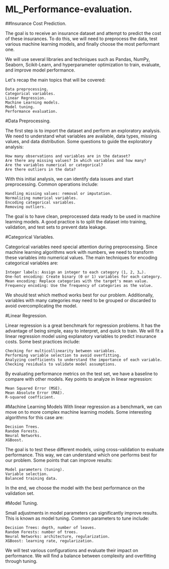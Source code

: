 # ML_Performance-evaluation.

##Insurance Cost Prediction.

The goal is to receive an insurance dataset and attempt to predict the cost of these insurances. To do this, we will need to preprocess the data, test various machine learning models, and finally choose the most performant one.

We will use several libraries and techniques such as Pandas, NumPy, Seaborn, Scikit-Learn, and hyperparameter optimization to train, evaluate, and improve model performance.

Let's recap the main topics that will be covered:

    Data preprocessing.
    Categorical variables.
    Linear Regression.
    Machine Learning models.
    Model tuning.
    Performance evaluation.
    
#Data Preprocessing.
    
The first step is to import the dataset and perform an exploratory analysis. We need to understand what variables are available, data types, missing values, and data distribution.
Some questions to guide the exploratory analysis:

    How many observations and variables are in the dataset?
    Are there any missing values? In which variables and how many?
    Are the variables numerical or categorical?
    Are there outliers in the data?
    
With this initial analysis, we can identify data issues and start preprocessing. 
Common operations include:

    Handling missing values: removal or imputation.
    Normalizing numerical variables.
    Encoding categorical variables.
    Removing outliers.
    
The goal is to have clean, preprocessed data ready to be used in machine learning models. A good practice is to split the dataset into training, validation, and test sets to prevent data leakage.

#Categorical Variables.

Categorical variables need special attention during preprocessing. Since machine learning algorithms work with numbers, we need to transform these variables into numerical values.
The main techniques for encoding categorical variables are:

    Integer labels: Assign an integer to each category (1, 2, 3…).
    One-hot encoding: Create binary (0 or 1) variables for each category.
    Mean encoding: Replace categories with the target's mean value.
    Frequency encoding: Use the frequency of categories as the value.

We should test which method works best for our problem. Additionally, variables with many categories may need to be grouped or discarded to avoid overcomplicating the model.

#Linear Regression.

Linear regression is a great benchmark for regression problems. It has the advantage of being simple, easy to interpret, and quick to train.
We will fit a linear regression model using explanatory variables to predict insurance costs. 
Some best practices include:

    Checking for multicollinearity between variables.
    Performing variable selection to avoid overfitting.
    Analyzing coefficients to understand the importance of each variable.
    Checking residuals to validate model assumptions.
    
By evaluating performance metrics on the test set, we have a baseline to compare with other models.
Key points to analyze in linear regression:

    Mean Squared Error (MSE).
    Mean Absolute Error (MAE).
    R-squared coefficient.

#Machine Learning Models
With linear regression as a benchmark, we can move on to more complex machine learning models. 
Some interesting algorithms for this case are:

    Decision Trees.
    Random Forests.
    Neural Networks.
    XGBoost.
    
The goal is to test these different models, using cross-validation to evaluate performance. This way, we can understand which one performs best for our problem.
Some points that can improve results:

    Model parameters (tuning).
    Variable selection.
    Balanced training data.
In the end, we choose the model with the best performance on the validation set.

#Model Tuning.

Small adjustments in model parameters can significantly improve results. This is known as model tuning.
Common parameters to tune include:

    Decision Trees: depth, number of leaves.
    Random Forests: number of trees.
    Neural Networks: architecture, regularization.
    XGBoost: learning rate, regularization.
    
We will test various configurations and evaluate their impact on performance. We will find a balance between complexity and overfitting through tuning.
